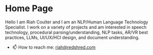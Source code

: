 # Home Page
Hello I am Riah Coulter and I am an NLP/Human Language Technology Specialist. I work on a variety of projects and am interested in speech technology, procedural parsing/understanding, NLP tasks, AR/VR best practices, LLMs, UI/UX/HCI design, and document understanding.

- 📫 How to reach me: riah@redshred.com

<!---
rcoulter13/rcoulter13 is a ✨ special ✨ repository because its `README.md` (this file) appears on your GitHub profile.
You can click the Preview link to take a look at your changes.
--->
